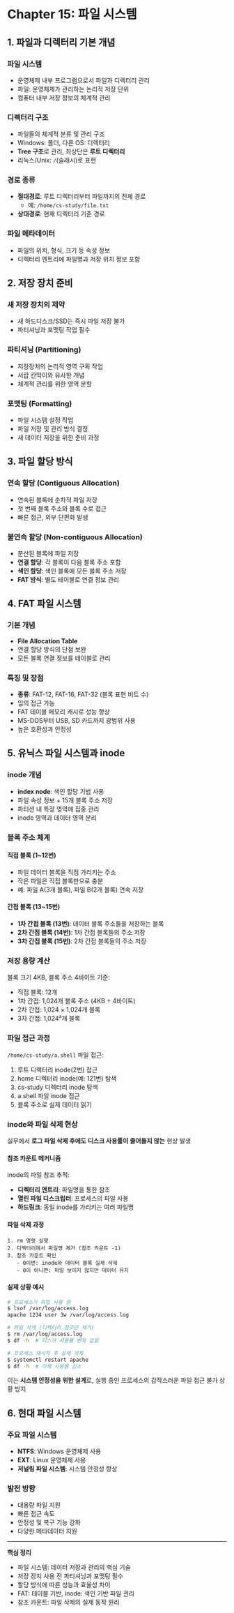 # Chapter 15: 파일 시스템

## 1. 파일과 디렉터리 기본 개념

### 파일 시스템

- 운영체제 내부 프로그램으로서 파일과 디렉터리 관리
- 파일: 운영체제가 관리하는 논리적 저장 단위
- 컴퓨터 내부 저장 정보의 체계적 관리

### 디렉터리 구조

- 파일들의 체계적 분류 및 관리 구조
- Windows: 폴더, 다른 OS: 디렉터리
- **Tree 구조**로 관리, 최상단은 **루트 디렉터리**
- 리눅스/Unix: `/`(슬래시)로 표현

### 경로 종류

- **절대경로**: 루트 디렉터리부터 파일까지의 전체 경로
  - 예: `/home/cs-study/file.txt`
- **상대경로**: 현재 디렉터리 기준 경로

### 파일 메타데이터

- 파일의 위치, 형식, 크기 등 속성 정보
- 디렉터리 엔트리에 파일명과 저장 위치 정보 포함

## 2. 저장 장치 준비

### 새 저장 장치의 제약

- 새 하드디스크/SSD는 즉시 파일 저장 불가
- 파티셔닝과 포맷팅 작업 필수

### 파티셔닝 (Partitioning)

- 저장장치의 논리적 영역 구획 작업
- 서랍 칸막이와 유사한 개념
- 체계적 관리를 위한 영역 분할

### 포맷팅 (Formatting)

- 파일 시스템 설정 작업
- 파일 저장 및 관리 방식 결정
- 새 데이터 저장을 위한 준비 과정

## 3. 파일 할당 방식

### 연속 할당 (Contiguous Allocation)

- 연속된 블록에 순차적 파일 저장
- 첫 번째 블록 주소와 블록 수로 접근
- 빠른 접근, 외부 단편화 발생

### 불연속 할당 (Non-contiguous Allocation)

- 분산된 블록에 파일 저장
- **연결 할당**: 각 블록이 다음 블록 주소 포함
- **색인 할당**: 색인 블록에 모든 블록 주소 저장
- **FAT 방식**: 별도 테이블로 연결 정보 관리

## 4. FAT 파일 시스템

### 기본 개념

- **File Allocation Table**
- 연결 할당 방식의 단점 보완
- 모든 블록 연결 정보를 테이블로 관리

### 특징 및 장점

- **종류**: FAT-12, FAT-16, FAT-32 (블록 표현 비트 수)
- 임의 접근 가능
- FAT 테이블 메모리 캐시로 성능 향상
- MS-DOS부터 USB, SD 카드까지 광범위 사용
- 높은 호환성과 안정성

## 5. 유닉스 파일 시스템과 inode

### inode 개념

- **index node**: 색인 할당 기법 사용
- 파일 속성 정보 + 15개 블록 주소 저장
- 파티션 내 특정 영역에 집중 관리
- inode 영역과 데이터 영역 분리

### 블록 주소 체계

#### 직접 블록 (1~12번)

- 파일 데이터 블록을 직접 가리키는 주소
- 작은 파일은 직접 블록만으로 충분
- 예: 파일 A(3개 블록), 파일 B(2개 블록) 연속 저장

#### 간접 블록 (13~15번)

- **1차 간접 블록 (13번)**: 데이터 블록 주소들을 저장하는 블록
- **2차 간접 블록 (14번)**: 1차 간접 블록들의 주소 저장
- **3차 간접 블록 (15번)**: 2차 간접 블록들의 주소 저장

### 저장 용량 계산

블록 크기 4KB, 블록 주소 4바이트 기준:

- 직접 블록: 12개
- 1차 간접: 1,024개 블록 주소 (4KB ÷ 4바이트)
- 2차 간접: 1,024 × 1,024개 블록
- 3차 간접: 1,024³개 블록

### 파일 접근 과정

`/home/cs-study/a.shell` 파일 접근:

1. 루트 디렉터리 inode(2번) 접근
2. home 디렉터리 inode(예: 121번) 탐색
3. cs-study 디렉터리 inode 탐색
4. a.shell 파일 inode 접근
5. 블록 주소로 실제 데이터 읽기

### inode와 파일 삭제 현상

실무에서 **로그 파일 삭제 후에도 디스크 사용률이 줄어들지 않는** 현상 발생

#### 참조 카운트 메커니즘

inode의 파일 참조 추적:

- **디렉터리 엔트리**: 파일명을 통한 참조
- **열린 파일 디스크립터**: 프로세스의 파일 사용
- **하드링크**: 동일 inode를 가리키는 여러 파일명

#### 파일 삭제 과정

```
1. rm 명령 실행
2. 디렉터리에서 파일명 제거 (참조 카운트 -1)
3. 참조 카운트 확인
   - 0이면: inode와 데이터 블록 실제 삭제
   - 0이 아니면: 파일 보이지 않지만 데이터 유지
```

#### 실제 상황 예시

```bash
# 프로세스가 파일 사용 중
$ lsof /var/log/access.log
apache 1234 user 3w /var/log/access.log

# 파일 삭제 (디렉터리 참조만 제거)
$ rm /var/log/access.log
$ df -h  # 디스크 사용률 변화 없음

# 프로세스 재시작 후 실제 삭제
$ systemctl restart apache
$ df -h  # 이제 사용률 감소
```

이는 **시스템 안정성을 위한 설계**로, 실행 중인 프로세스의 갑작스러운 파일 접근 불가 상황 방지

## 6. 현대 파일 시스템

### 주요 파일 시스템

- **NTFS**: Windows 운영체제 사용
- **EXT**: Linux 운영체제 사용
- **저널링 파일 시스템**: 시스템 안정성 향상

### 발전 방향

- 대용량 파일 지원
- 빠른 접근 속도
- 안정성 및 복구 기능 강화
- 다양한 메타데이터 지원

---

**핵심 정리**

- 파일 시스템: 데이터 저장과 관리의 핵심 기술
- 저장 장치 사용 전 파티셔닝과 포맷팅 필수
- 할당 방식에 따른 성능과 효율성 차이
- FAT: 테이블 기반, inode: 색인 기반 파일 관리
- 참조 카운트: 파일 삭제의 실제 동작 원리
